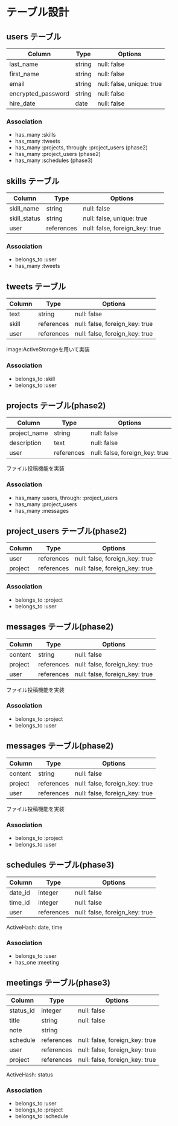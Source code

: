 # テーブル設計

## users テーブル

| Column             | Type   | Options                   |
| ------------------ | ------ | ------------------------- |
| last_name          | string | null: false               |
| first_name         | string | null: false               |
| email              | string | null: false, unique: true |
| encrypted_password | string | null: false               |
| hire_date          | date   | null: false               |

### Association

- has_many :skills
- has_many :tweets
- has_many :projects, through: :project_users (phase2)
- has_many :project_users (phase2)
- has_many :schedules (phase3)

## skills テーブル

| Column         | Type       | Options                            |
| -------------- | ---------- | ---------------------------------- |
| skill_name     | string     | null: false                        |
| skill_status   | string     | null: false, unique: true          |
| user           | references | null: false, foreign_key: true |

### Association

- belongs_to :user
- has_many :tweets

## tweets テーブル

| Column       | Type       | Options                        |
| ------------ | ---------- | ------------------------------ |
| text         | string     | null: false                    |
| skill        | references | null: false, foreign_key: true |
| user         | references | null: false, foreign_key: true |

image:ActiveStorageを用いて実装

### Association

- belongs_to :skill
- belongs_to :user

## projects テーブル(phase2)

| Column       | Type       | Options                        |
| ------------ | ---------- | ------------------------------ |
| project_name | string     | null: false                    |
| description  | text       | null: false                    |
| user         | references | null: false, foreign_key: true |

ファイル投稿機能を実装

### Association

- has_many :users, through: :project_users
- has_many :project_users
- has_many :messages

## project_users テーブル(phase2)

| Column    | Type       | Options                        |
| --------- | ---------- | ------------------------------ |
| user      | references | null: false, foreign_key: true |
| project   | references | null: false, foreign_key: true |

### Association

- belongs_to :project
- belongs_to :user

## messages テーブル(phase2)

| Column       | Type       | Options                        |
| ------------ | ---------- | ------------------------------ |
| content      | string     | null: false                    |
| project      | references | null: false, foreign_key: true |
| user         | references | null: false, foreign_key: true |

ファイル投稿機能を実装

### Association

- belongs_to :project
- belongs_to :user

## messages テーブル(phase2)

| Column       | Type       | Options                        |
| ------------ | ---------- | ------------------------------ |
| content      | string     | null: false                    |
| project      | references | null: false, foreign_key: true |
| user         | references | null: false, foreign_key: true |

ファイル投稿機能を実装

### Association

- belongs_to :project
- belongs_to :user

## schedules テーブル(phase3)

| Column       | Type       | Options                        |
| ------------ | ---------- | ------------------------------ |
| date_id      | integer    | null: false                    |
| time_id      | integer    | null: false                    |
| user         | references | null: false, foreign_key: true |

ActiveHash: date, time

### Association

- belongs_to :user
- has_one :meeting

## meetings テーブル(phase3)

| Column       | Type       | Options                        |
| ------------ | ---------- | ------------------------------ |
| status_id    | integer    | null: false                    |
| title        | string     | null: false                    |
| note         | string     |                                |
| schedule     | references | null: false, foreign_key: true |
| user         | references | null: false, foreign_key: true |
| project      | references | null: false, foreign_key: true |

ActiveHash: status

### Association

- belongs_to :user
- belongs_to :project
- belongs_to :schedule